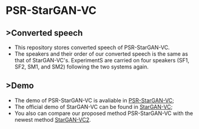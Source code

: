 # PSR-StarGAN-VC
## >Converted speech
* This repository stores converted speech of PSR-StarGAN-VC.  
* The speakers and their order of our converted speech is the same as that of StarGAN-VC's. ExperimentS are carried on four speakers (SF1, SF2, SM1, and SM2) following the two systems again.
## >Demo
* The demo of PSR-StarGAN-VC is avaliable in [PSR-StarGAN-VC](http://htmlpreview.github.io/?https://github.com/xudongxiang/demo/blob/master/PSR-StarGAN-VC.html);<br>
* The official demo of StarGAN-VC can be found in [StarGAN-VC](http://www.kecl.ntt.co.jp/people/kameoka.hirokazu/Demos/stargan-vc/);<br>
* You also can compare our proposed method PSR-StarGAN-VC with the newest method [StarGAN-VC2](http://www.kecl.ntt.co.jp/people/kaneko.takuhiro/projects/stargan-vc2/index.html). 
